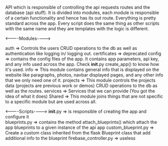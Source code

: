 API which is responsible of controlling the api requests routes and the database (api stuff). It is divided into modules, each module is responsible of a certain functionality and hence has its out route. Everything is pretty standard across the app. Every script does the same thing as other scripts with the same name and they are templates with the logic is different.

<----Modules---->

auth => Controls the users CRUD operations to the db as well as authentication like logging in/ logging out.
certificates => deprecated
config => contains the config files of the app. It contains app parameters, api key, and any info used across the app. Check __init__.py create_app() to know how it's used.
info => This module contains general info that is displayed on the website like paragraphs, photos, navbar displayed pages, and any other info that we only need one of it.
projects => This module controls the projects data (projects are previous work or demos) CRUD operations to the db as well as the routes.
services => Services that we can provide (You got the idea of what it does)
Shared => This module joins things that are not specific to a specific module but are used across all.

<----Scripts---->
__init__.py => is responsible of creating the app and configure it\
blueprints.py => contains the method attach_blueprints() which attach the app blueprints to a given instance of the api app
custom_blueprint.py => Create a custom class inherited from the flask Blueprint class that add additional info to the blueprint
firebase_controller.py => useless